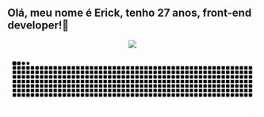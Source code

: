 ## Olá, meu nome é Erick, tenho 27 anos, front-end developer!🚀
<div align="center">
  <a href="https://github.com/erickwilson">

  <img height="180em" src="https://github-readme-stats.vercel.app/api/top-langs/?username=erickwilson&layout=compact&langs_count=7&theme=dracula"/>

  ![Snake animation](https://github.com/erickwilson/erickwilson/blob/output/github-contribution-grid-snake.svg)
</div>


  

